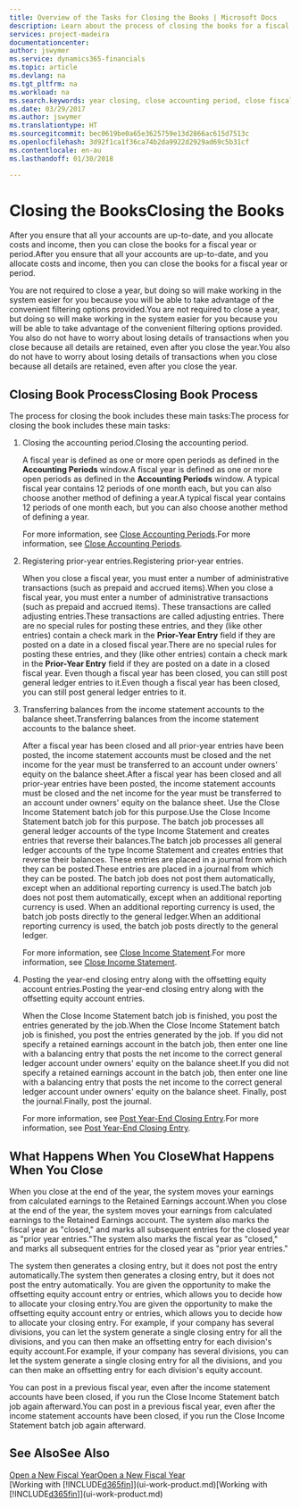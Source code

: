```yaml
---
title: Overview of the Tasks for Closing the Books | Microsoft Docs
description: Learn about the process of closing the books for a fiscal year or period, and what happens after you close at the end of a year.
services: project-madeira
documentationcenter: 
author: jswymer
ms.service: dynamics365-financials
ms.topic: article
ms.devlang: na
ms.tgt_pltfrm: na
ms.workload: na
ms.search.keywords: year closing, close accounting period, close fiscal year, bank account detailed trial balance
ms.date: 03/29/2017
ms.author: jswymer
ms.translationtype: HT
ms.sourcegitcommit: bec0619be0a65e3625759e13d2866ac615d7513c
ms.openlocfilehash: 3d92f1ca1f36ca74b2da9922d2929ad69c5b31cf
ms.contentlocale: en-au
ms.lasthandoff: 01/30/2018

---
```

# <a name="closing-the-books"></a><span data-ttu-id="a42b3-103">Closing the Books</span><span class="sxs-lookup"><span data-stu-id="a42b3-103">Closing the Books</span></span>
<span data-ttu-id="a42b3-104">After you ensure that all your accounts are up-to-date, and you allocate costs and income, then you can close the books for a fiscal year or period.</span><span class="sxs-lookup"><span data-stu-id="a42b3-104">After you ensure that all your accounts are up-to-date, and you allocate costs and income, then you can close the books for a fiscal year or period.</span></span>

<span data-ttu-id="a42b3-105">You are not required to close a year, but doing so will make working in the system easier for you because you will be able to take advantage of the convenient filtering options provided.</span><span class="sxs-lookup"><span data-stu-id="a42b3-105">You are not required to close a year, but doing so will make working in the system easier for you because you will be able to take advantage of the convenient filtering options provided.</span></span> <span data-ttu-id="a42b3-106">You also do not have to worry about losing details of transactions when you close because all details are retained, even after you close the year.</span><span class="sxs-lookup"><span data-stu-id="a42b3-106">You also do not have to worry about losing details of transactions when you close because all details are retained, even after you close the year.</span></span>

## <a name="closing-book-process"></a><span data-ttu-id="a42b3-107">Closing Book Process</span><span class="sxs-lookup"><span data-stu-id="a42b3-107">Closing Book Process</span></span>
<span data-ttu-id="a42b3-108">The process for closing the book includes these main tasks:</span><span class="sxs-lookup"><span data-stu-id="a42b3-108">The process for closing the book includes these main tasks:</span></span>

1. <span data-ttu-id="a42b3-109">Closing the accounting period.</span><span class="sxs-lookup"><span data-stu-id="a42b3-109">Closing the accounting period.</span></span>

    <span data-ttu-id="a42b3-110">A fiscal year is defined as one or more open periods as defined in the **Accounting Periods** window.</span><span class="sxs-lookup"><span data-stu-id="a42b3-110">A fiscal year is defined as one or more open periods as defined in the **Accounting Periods** window.</span></span> <span data-ttu-id="a42b3-111">A typical fiscal year contains 12 periods of one month each, but you can also choose another method of defining a year.</span><span class="sxs-lookup"><span data-stu-id="a42b3-111">A typical fiscal year contains 12 periods of one month each, but you can also choose another method of defining a year.</span></span>

    <span data-ttu-id="a42b3-112">For more information, see [Close Accounting Periods](year-close-account-periods.md).</span><span class="sxs-lookup"><span data-stu-id="a42b3-112">For more information, see [Close Accounting Periods](year-close-account-periods.md).</span></span>
2. <span data-ttu-id="a42b3-113">Registering prior-year entries.</span><span class="sxs-lookup"><span data-stu-id="a42b3-113">Registering prior-year entries.</span></span>

    <span data-ttu-id="a42b3-114">When you close a fiscal year, you must enter a number of administrative transactions (such as prepaid and accrued items).</span><span class="sxs-lookup"><span data-stu-id="a42b3-114">When you close a fiscal year, you must enter a number of administrative transactions (such as prepaid and accrued items).</span></span> <span data-ttu-id="a42b3-115">These transactions are called adjusting entries.</span><span class="sxs-lookup"><span data-stu-id="a42b3-115">These transactions are called adjusting entries.</span></span> <span data-ttu-id="a42b3-116">There are no special rules for posting these entries, and they (like other entries) contain a check mark in the **Prior-Year Entry** field if they are posted on a date in a closed fiscal year.</span><span class="sxs-lookup"><span data-stu-id="a42b3-116">There are no special rules for posting these entries, and they (like other entries) contain a check mark in the **Prior-Year Entry** field if they are posted on a date in a closed fiscal year.</span></span> <span data-ttu-id="a42b3-117">Even though a fiscal year has been closed, you can still post general ledger entries to it.</span><span class="sxs-lookup"><span data-stu-id="a42b3-117">Even though a fiscal year has been closed, you can still post general ledger entries to it.</span></span>
3. <span data-ttu-id="a42b3-118">Transferring balances from the income statement accounts to the balance sheet.</span><span class="sxs-lookup"><span data-stu-id="a42b3-118">Transferring balances from the income statement accounts to the balance sheet.</span></span>

    <span data-ttu-id="a42b3-119">After a fiscal year has been closed and all prior-year entries have been posted, the income statement accounts must be closed and the net income for the year must be transferred to an account under owners' equity on the balance sheet.</span><span class="sxs-lookup"><span data-stu-id="a42b3-119">After a fiscal year has been closed and all prior-year entries have been posted, the income statement accounts must be closed and the net income for the year must be transferred to an account under owners' equity on the balance sheet.</span></span> <span data-ttu-id="a42b3-120">Use the Close Income Statement batch job for this purpose.</span><span class="sxs-lookup"><span data-stu-id="a42b3-120">Use the Close Income Statement batch job for this purpose.</span></span> <span data-ttu-id="a42b3-121">The batch job processes all general ledger accounts of the type Income Statement and creates entries that reverse their balances.</span><span class="sxs-lookup"><span data-stu-id="a42b3-121">The batch job processes all general ledger accounts of the type Income Statement and creates entries that reverse their balances.</span></span> <span data-ttu-id="a42b3-122">These entries are placed in a journal from which they can be posted.</span><span class="sxs-lookup"><span data-stu-id="a42b3-122">These entries are placed in a journal from which they can be posted.</span></span> <span data-ttu-id="a42b3-123">The batch job does not post them automatically, except when an additional reporting currency is used.</span><span class="sxs-lookup"><span data-stu-id="a42b3-123">The batch job does not post them automatically, except when an additional reporting currency is used.</span></span> <span data-ttu-id="a42b3-124">When an additional reporting currency is used, the batch job posts directly to the general ledger.</span><span class="sxs-lookup"><span data-stu-id="a42b3-124">When an additional reporting currency is used, the batch job posts directly to the general ledger.</span></span>

    <span data-ttu-id="a42b3-125">For more information, see [Close Income Statement](year-close-income-statement.md).</span><span class="sxs-lookup"><span data-stu-id="a42b3-125">For more information, see [Close Income Statement](year-close-income-statement.md).</span></span>
4. <span data-ttu-id="a42b3-126">Posting the year-end closing entry along with the offsetting equity account entries.</span><span class="sxs-lookup"><span data-stu-id="a42b3-126">Posting the year-end closing entry along with the offsetting equity account entries.</span></span>

    <span data-ttu-id="a42b3-127">When the Close Income Statement batch job is finished, you post the entries generated by the job.</span><span class="sxs-lookup"><span data-stu-id="a42b3-127">When the Close Income Statement batch job is finished, you post the entries generated by the job.</span></span> <span data-ttu-id="a42b3-128">If you did not specify a retained earnings account in the batch job, then enter one line with a balancing entry that posts the net income to the correct general ledger account under owners' equity on the balance sheet.</span><span class="sxs-lookup"><span data-stu-id="a42b3-128">If you did not specify a retained earnings account in the batch job, then enter one line with a balancing entry that posts the net income to the correct general ledger account under owners' equity on the balance sheet.</span></span> <span data-ttu-id="a42b3-129">Finally, post the journal.</span><span class="sxs-lookup"><span data-stu-id="a42b3-129">Finally, post the journal.</span></span>

    <span data-ttu-id="a42b3-130">For more information, see [Post Year-End Closing Entry](year-how-post-year-end-close-entry.md).</span><span class="sxs-lookup"><span data-stu-id="a42b3-130">For more information, see [Post Year-End Closing Entry](year-how-post-year-end-close-entry.md).</span></span>

## <a name="what-happens-when-you-close"></a><span data-ttu-id="a42b3-131">What Happens When You Close</span><span class="sxs-lookup"><span data-stu-id="a42b3-131">What Happens When You Close</span></span>
<span data-ttu-id="a42b3-132">When you close at the end of the year, the system moves your earnings from calculated earnings to the Retained Earnings account.</span><span class="sxs-lookup"><span data-stu-id="a42b3-132">When you close at the end of the year, the system moves your earnings from calculated earnings to the Retained Earnings account.</span></span> <span data-ttu-id="a42b3-133">The system also marks the fiscal year as "closed," and marks all subsequent entries for the closed year as "prior year entries."</span><span class="sxs-lookup"><span data-stu-id="a42b3-133">The system also marks the fiscal year as "closed," and marks all subsequent entries for the closed year as "prior year entries."</span></span>

<span data-ttu-id="a42b3-134">The system then generates a closing entry, but it does not post the entry automatically.</span><span class="sxs-lookup"><span data-stu-id="a42b3-134">The system then generates a closing entry, but it does not post the entry automatically.</span></span> <span data-ttu-id="a42b3-135">You are given the opportunity to make the offsetting equity account entry or entries, which allows you to decide how to allocate your closing entry.</span><span class="sxs-lookup"><span data-stu-id="a42b3-135">You are given the opportunity to make the offsetting equity account entry or entries, which allows you to decide how to allocate your closing entry.</span></span> <span data-ttu-id="a42b3-136">For example, if your company has several divisions, you can let the system generate a single closing entry for all the divisions, and you can then make an offsetting entry for each division's equity account.</span><span class="sxs-lookup"><span data-stu-id="a42b3-136">For example, if your company has several divisions, you can let the system generate a single closing entry for all the divisions, and you can then make an offsetting entry for each division's equity account.</span></span>

<span data-ttu-id="a42b3-137">You can post in a previous fiscal year, even after the income statement accounts have been closed, if you run the Close Income Statement batch job again afterward.</span><span class="sxs-lookup"><span data-stu-id="a42b3-137">You can post in a previous fiscal year, even after the income statement accounts have been closed, if you run the Close Income Statement batch job again afterward.</span></span>

## <a name="see-also"></a><span data-ttu-id="a42b3-138">See Also</span><span class="sxs-lookup"><span data-stu-id="a42b3-138">See Also</span></span>
[<span data-ttu-id="a42b3-139">Open a New Fiscal Year</span><span class="sxs-lookup"><span data-stu-id="a42b3-139">Open a New Fiscal Year</span></span>](finance-how-open-new-fiscal-year.md)  
<span data-ttu-id="a42b3-140">[Working with [!INCLUDE[d365fin](includes/d365fin_md.md)]](ui-work-product.md)</span><span class="sxs-lookup"><span data-stu-id="a42b3-140">[Working with [!INCLUDE[d365fin](includes/d365fin_md.md)]](ui-work-product.md)</span></span>

